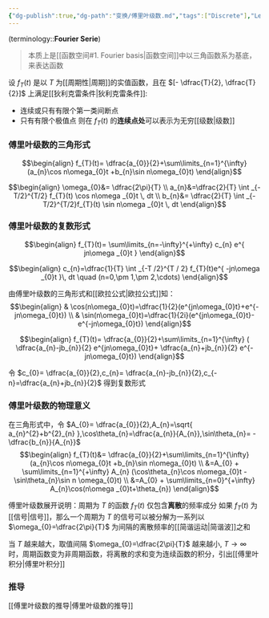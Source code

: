 ```yaml
---
{"dg-publish":true,"dg-path":"变换/傅里叶级数.md","tags":["Discrete"],"Level":2,"permalink":"/变换/傅里叶级数/","dgPassFrontmatter":true,"noteIcon":"","created":"2024-05-21T15:20:27.951+08:00","updated":"2024-09-17T14:23:49.992+08:00"}
---
```


(terminology::**Fourier Serie**)
>本质上是[[函数空间#1. Fourier basis\|函数空间]]中以三角函数系为基底，来表达函数

设 $f_{T}(t)$ 是以 $T$ 为[[周期性\|周期]]的实值函数，且在 $[- \dfrac{T}{2}, \dfrac{T}{2}]$ 上满足[[狄利克雷条件\|狄利克雷条件]]:
- 连续或只有有限个第一类间断点
- 只有有限个极值点
则在 $f_{T}(t)$ 的**连续点处**可以表示为无穷[[级数\|级数]]

### 傅里叶级数的三角形式
$$\begin{align}
f_{T}(t)= \dfrac{a_{0}}{2}+\sum\limits_{n=1}^{\infty} (a_{n}\cos n\omega_{0}t +b_{n}\sin n\omega_{0}t)
\end{align}$$

$$\begin{align}
\omega_{0}&= \dfrac{2\pi}{T} \\
a_{n}&=\dfrac{2}{T} \int _{-T/2}^{T/2}  f_{T}(t) \cos n\omega _{0}t \, dt  \\
b_{n}&= \dfrac{2}{T} \int _{-T/2}^{T/2}f_{T}(t) \sin n\omega _{0}t  \, dt
\end{align}$$

### 傅里叶级数的复数形式
$$\begin{align}
f_{T}(t)= \sum\limits_{n=-\infty}^{+\infty} c_{n} e^{ jn\omega _{0}t }
\end{align}$$

$$\begin{align}
c_{n}=\dfrac{1}{T} \int _{-T /2}^{T / 2} f_{T}(t)e^{ -jn\omega _{0}t }\, dt \quad (n=0,\pm 1,\pm 2,\cdots)
\end{align}$$

由傅里叶级数的三角形式和[[欧拉公式\|欧拉公式]]知：
$$\begin{align}
 & \cos(n\omega_{0}t)=\dfrac{1}{2}(e^{jn\omega_{0}t}+e^{-jn\omega_{0}t}) \\
 & \sin(n\omega_{0}t)=\dfrac{1}{2i}(e^{jn\omega_{0}t}-e^{-jn\omega_{0}t})
\end{align}$$

$$\begin{align}
f_{T}(t)= \dfrac{a_{0}}{2}+\sum\limits_{n=1}^{\infty} (  \dfrac{a_{n}-jb_{n}}{2} e^{jn\omega_{0}t}+ \dfrac{a_{n}+jb_{n}}{2} e^{-jn\omega_{0}t})
\end{align}$$

令 $c_{0}= \dfrac{a_{0}}{2},c_{n}= \dfrac{a_{n}-jb_{n}}{2},c_{-n}=\dfrac{a_{n}+jb_{n}}{2}$   得到复数形式


### 傅里叶级数的物理意义
在三角形式中，令 $A_{0}= \dfrac{a_{0}}{2},A_{n}=\sqrt{ a_{n}^{2}+b^{2}_{n} },\cos\theta_{n}=\dfrac{a_{n}}{A_{n}},\sin\theta_{n}= -\dfrac{b_{n}}{A_{n}}$   
$$\begin{align}
f_{T}(t)&= \dfrac{a_{0}}{2}+\sum\limits_{n=1}^{\infty} (a_{n}\cos n\omega_{0}t +b_{n}\sin n\omega_{0}t) \\
&=A_{0} + \sum\limits_{n=1}^{+\infty} A_{n} (\cos\theta_{n}\cos n\omega_{0}t -\sin\theta_{n}\sin n \omega_{0}t) \\
&=A_{0} + \sum\limits_{n=0}^{+\infty} A_{n}\cos(n\omega _{0}t+\theta_{n})
\end{align}$$

傅里叶级数展开说明：周期为 $T$ 的函数 $f_{T}(t)$ 仅包含**离散**的频率成分
如果 $f_{T}(t)$ 为[[信号\|信号]]，那么一个周期为 $T$ 的信号可以被分解为一系列以 $\omega_{0}=\dfrac{2\pi}{T}$ 为间隔的离散频率的[[简谐运动\|简谐波]]之和

当 $T$ 越来越大，取值间隔 $\omega_{0}=\dfrac{2\pi}{T}$ 越来越小, $T\to \infty$ 时，周期函数变为非周期函数，将离散的求和变为连续函数的积分，引出[[傅里叶积分\|傅里叶积分]]
### 推导
[[傅里叶级数的推导\|傅里叶级数的推导]]





